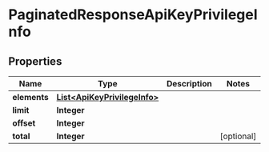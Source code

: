 
# PaginatedResponseApiKeyPrivilegeInfo

## Properties
Name | Type | Description | Notes
------------ | ------------- | ------------- | -------------
**elements** | [**List&lt;ApiKeyPrivilegeInfo&gt;**](ApiKeyPrivilegeInfo.md) |  | 
**limit** | **Integer** |  | 
**offset** | **Integer** |  | 
**total** | **Integer** |  |  [optional]



